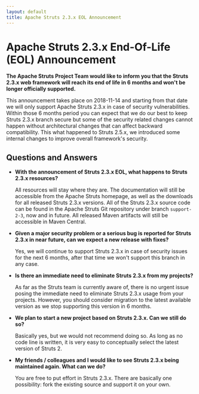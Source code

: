 ```yaml
---
layout: default
title: Apache Struts 2.3.x EOL Announcement
---
```


# Apache Struts 2.3.x End-Of-Life (EOL) Announcement

**The Apache Struts Project Team would like to inform you that the Struts 2.3.x web framework will reach its end of life in 6 months and won't be longer officially supported.**

This announcement takes place on 2018-11-14 and starting from that date we will only support Apache Struts 2.3.x in case of security vulnerabilities.
Within those 6 months period you can expect that we do our best to keep Struts 2.3.x branch secure but some of the security related changes
cannot happen without architectural changes that can affect backward compatibility. This what happened to Struts 2.5.x, we introduced some
internal changes to improve overall framework's security.  

## Questions and Answers

*   **With the announcement of Struts 2.3.x EOL, what happens to Struts 2.3.x resources?**

    All resources will stay where they are. The documentation will still be accessible from the Apache Struts homepage, as well as the downloads 
    for all released Struts 2.3.x versions. All of the Struts 2.3.x source code can be found in the Apache Struts Git repository under branch 
    `support-2-3`, now and in future. All released Maven artifacts will still be accessible in Maven Central.

*   **Given a major security problem or a serious bug is reported for Struts 2.3.x in near future, can we expect a new release with fixes?**

    Yes, we will continue to support Struts 2.3.x in case of security issues for the next 6 months, after that time we won't support this branch
    in any case.   

*   **Is there an immediate need to eliminate Struts 2.3.x from my projects?**

    As far as the Struts team is currently aware of, there is no urgent issue posing the immediate need to eliminate Struts 2.3.x usage from 
    your projects. However, you should consider migration to the latest available version as we stop supporting this version in 6 months.

*   **We plan to start a new project based on Struts 2.3.x. Can we still do so?**

    Basically yes, but we would not recommend doing so. As long as no code line is written, it is very easy to conceptually select 
    the latest version of Struts 2.

*   **My friends / colleagues and I would like to see Struts 2.3.x being maintained again. What can we do?**

    You are free to put effort in Struts 2.3.x. There are basically one possibility: fork the existing source and support it on your own.

